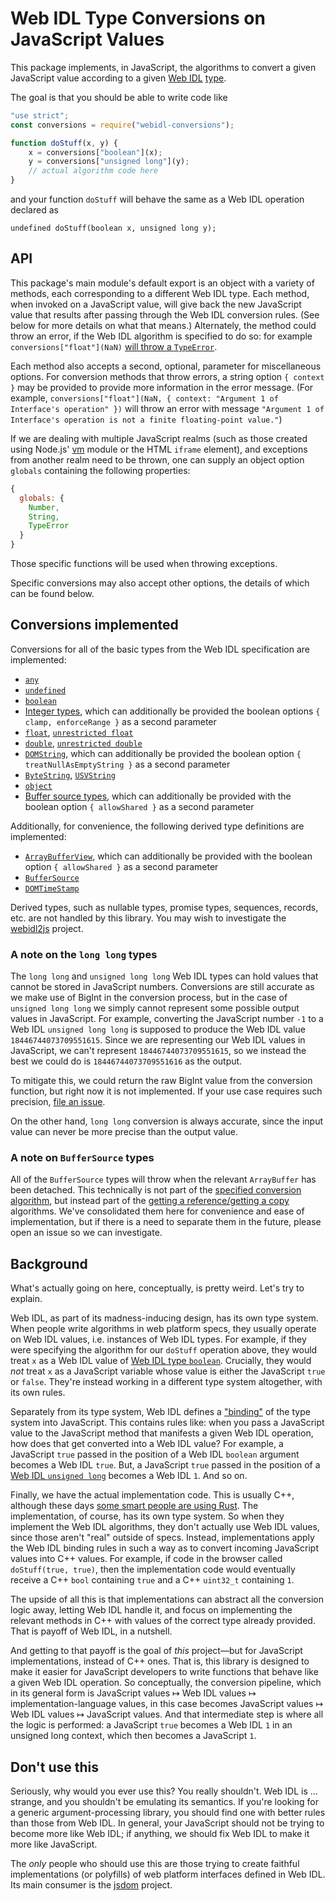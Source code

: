# Web IDL Type Conversions on JavaScript Values

This package implements, in JavaScript, the algorithms to convert a given JavaScript value according to a
given [Web IDL](http://heycam.github.io/webidl/) [type](http://heycam.github.io/webidl/#idl-types).

The goal is that you should be able to write code like

```js
"use strict";
const conversions = require("webidl-conversions");

function doStuff(x, y) {
    x = conversions["boolean"](x);
    y = conversions["unsigned long"](y);
    // actual algorithm code here
}
```

and your function `doStuff` will behave the same as a Web IDL operation declared as

```webidl
undefined doStuff(boolean x, unsigned long y);
```

## API

This package's main module's default export is an object with a variety of methods, each corresponding to a different
Web IDL type. Each method, when invoked on a JavaScript value, will give back the new JavaScript value that results
after passing through the Web IDL conversion rules. (See below for more details on what that means.) Alternately, the
method could throw an error, if the Web IDL algorithm is specified to do so: for
example `conversions["float"](NaN)` [will throw a `TypeError`](http://heycam.github.io/webidl/#es-float).

Each method also accepts a second, optional, parameter for miscellaneous options. For conversion methods that throw
errors, a string option `{ context }` may be provided to provide more information in the error message. (For
example, `conversions["float"](NaN, { context: "Argument 1 of Interface's operation" })` will throw an error with
message `"Argument 1 of Interface's operation is not a finite floating-point value."`)

If we are dealing with multiple JavaScript realms (such as those created using
Node.js' [vm](https://nodejs.org/api/vm.html) module or the HTML `iframe` element), and exceptions from another realm
need to be thrown, one can supply an object option `globals` containing the following properties:

```js
{
  globals: {
    Number,
    String,
    TypeError
  }
}
```

Those specific functions will be used when throwing exceptions.

Specific conversions may also accept other options, the details of which can be found below.

## Conversions implemented

Conversions for all of the basic types from the Web IDL specification are implemented:

- [`any`](https://heycam.github.io/webidl/#es-any)
- [`undefined`](https://heycam.github.io/webidl/#es-undefined)
- [`boolean`](https://heycam.github.io/webidl/#es-boolean)
- [Integer types](https://heycam.github.io/webidl/#es-integer-types), which can additionally be provided the boolean
  options `{ clamp, enforceRange }` as a second parameter
- [`float`](https://heycam.github.io/webidl/#es-float), [`unrestricted float`](https://heycam.github.io/webidl/#es-unrestricted-float)
- [`double`](https://heycam.github.io/webidl/#es-double), [`unrestricted double`](https://heycam.github.io/webidl/#es-unrestricted-double)
- [`DOMString`](https://heycam.github.io/webidl/#es-DOMString), which can additionally be provided the boolean
  option `{ treatNullAsEmptyString }` as a second parameter
- [`ByteString`](https://heycam.github.io/webidl/#es-ByteString), [`USVString`](https://heycam.github.io/webidl/#es-USVString)
- [`object`](https://heycam.github.io/webidl/#es-object)
- [Buffer source types](https://heycam.github.io/webidl/#es-buffer-source-types), which can additionally be provided
  with the boolean option `{ allowShared }` as a second parameter

Additionally, for convenience, the following derived type definitions are implemented:

- [`ArrayBufferView`](https://heycam.github.io/webidl/#ArrayBufferView), which can additionally be provided with the
  boolean option `{ allowShared }` as a second parameter
- [`BufferSource`](https://heycam.github.io/webidl/#BufferSource)
- [`DOMTimeStamp`](https://heycam.github.io/webidl/#DOMTimeStamp)

Derived types, such as nullable types, promise types, sequences, records, etc. are not handled by this library. You may
wish to investigate the [webidl2js](https://github.com/jsdom/webidl2js) project.

### A note on the `long long` types

The `long long` and `unsigned long long` Web IDL types can hold values that cannot be stored in JavaScript numbers.
Conversions are still accurate as we make use of BigInt in the conversion process, but in the case
of `unsigned long long` we simply cannot represent some possible output values in JavaScript. For example, converting
the JavaScript number `-1` to a Web IDL `unsigned long long` is supposed to produce the Web IDL
value `18446744073709551615`. Since we are representing our Web IDL values in JavaScript, we can't
represent `18446744073709551615`, so we instead the best we could do is `18446744073709551616` as the output.

To mitigate this, we could return the raw BigInt value from the conversion function, but right now it is not
implemented. If your use case requires such
precision, [file an issue](https://github.com/jsdom/webidl-conversions/issues/new).

On the other hand, `long long` conversion is always accurate, since the input value can never be more precise than the
output value.

### A note on `BufferSource` types

All of the `BufferSource` types will throw when the relevant `ArrayBuffer` has been detached. This technically is not
part of the [specified conversion algorithm](https://heycam.github.io/webidl/#es-buffer-source-types), but instead part
of
the [getting a reference/getting a copy](https://heycam.github.io/webidl/#ref-for-dfn-get-buffer-source-reference%E2%91%A0)
algorithms. We've consolidated them here for convenience and ease of implementation, but if there is a need to separate
them in the future, please open an issue so we can investigate.

## Background

What's actually going on here, conceptually, is pretty weird. Let's try to explain.

Web IDL, as part of its madness-inducing design, has its own type system. When people write algorithms in web platform
specs, they usually operate on Web IDL values, i.e. instances of Web IDL types. For example, if they were specifying the
algorithm for our `doStuff` operation above, they would treat `x` as a Web IDL value
of [Web IDL type `boolean`](http://heycam.github.io/webidl/#idl-boolean). Crucially, they would _not_ treat `x` as a
JavaScript variable whose value is either the JavaScript `true` or `false`. They're instead working in a different type
system altogether, with its own rules.

Separately from its type system, Web IDL defines a ["binding"](http://heycam.github.io/webidl/#ecmascript-binding) of
the type system into JavaScript. This contains rules like: when you pass a JavaScript value to the JavaScript method
that manifests a given Web IDL operation, how does that get converted into a Web IDL value? For example, a
JavaScript `true` passed in the position of a Web IDL `boolean` argument becomes a Web IDL `true`. But, a
JavaScript `true` passed in the position of
a [Web IDL `unsigned long`](http://heycam.github.io/webidl/#idl-unsigned-long) becomes a Web IDL `1`. And so on.

Finally, we have the actual implementation code. This is usually C++, although these
days [some smart people are using Rust](https://github.com/servo/servo). The implementation, of course, has its own type
system. So when they implement the Web IDL algorithms, they don't actually use Web IDL values, since those aren't "real"
outside of specs. Instead, implementations apply the Web IDL binding rules in such a way as to convert incoming
JavaScript values into C++ values. For example, if code in the browser called `doStuff(true, true)`, then the
implementation code would eventually receive a C++ `bool` containing `true` and a C++ `uint32_t` containing `1`.

The upside of all this is that implementations can abstract all the conversion logic away, letting Web IDL handle it,
and focus on implementing the relevant methods in C++ with values of the correct type already provided. That is payoff
of Web IDL, in a nutshell.

And getting to that payoff is the goal of _this_ project—but for JavaScript implementations, instead of C++ ones. That
is, this library is designed to make it easier for JavaScript developers to write functions that behave like a given Web
IDL operation. So conceptually, the conversion pipeline, which in its general form is JavaScript values ↦ Web IDL
values ↦ implementation-language values, in this case becomes JavaScript values ↦ Web IDL values ↦ JavaScript values.
And that intermediate step is where all the logic is performed: a JavaScript `true` becomes a Web IDL `1` in an unsigned
long context, which then becomes a JavaScript `1`.

## Don't use this

Seriously, why would you ever use this? You really shouldn't. Web IDL is … strange, and you shouldn't be emulating its
semantics. If you're looking for a generic argument-processing library, you should find one with better rules than those
from Web IDL. In general, your JavaScript should not be trying to become more like Web IDL; if anything, we should fix
Web IDL to make it more like JavaScript.

The _only_ people who should use this are those trying to create faithful implementations (or polyfills) of web platform
interfaces defined in Web IDL. Its main consumer is the [jsdom](https://github.com/jsdom/jsdom) project.
